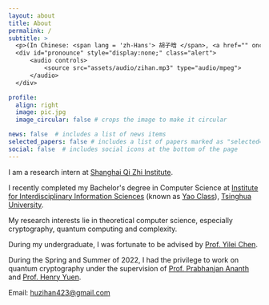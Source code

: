 ```yaml
---
layout: about
title: About
permalink: /
subtitle: >
  <p>(In Chinese: <span lang = 'zh-Hans'> 胡子晗 </span>, <a href="" onclick="$('#pronounce').toggle(); return false;">how to pronounce</a>)</p>
  <div id="pronounce" style="display:none;" class="alert">
      <audio controls>
          <source src="assets/audio/zihan.mp3" type="audio/mpeg">
      </audio>
  </div>

profile:
  align: right
  image: pic.jpg
  image_circular: false # crops the image to make it circular

news: false  # includes a list of news items
selected_papers: false # includes a list of papers marked as "selected={true}" Used for Publication now
social: false  # includes social icons at the bottom of the page
---
```


I am a research intern at [Shanghai Qi Zhi Institute](https://sqz.ac.cn/en).

I recently completed my Bachelor's degree in Computer Science at [Institute for Interdisciplinary Information Sciences](https://iiis.tsinghua.edu.cn/) (known as [Yao Class](https://iiis.tsinghua.edu.cn/en/yaoclass/)), [Tsinghua University](https://www.tsinghua.edu.cn/en/).

My research interests lie in theoretical computer science, especially cryptography, quantum computing and complexity.

During my undergraduate, I was fortunate to be advised by [Prof. Yilei Chen](http://www.chenyilei.net/).

During the Spring and Summer of 2022, I had the privilege to work on quantum cryptography under the supervision of [Prof. Prabhanjan Ananth](https://sites.google.com/site/prabhanjanva) and [Prof. Henry Yuen](http://www.henryyuen.net/). 

Email: [huzihan423@gmail.com](mailto:huzihan423@gmail.com)

